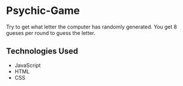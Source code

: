 # Psychic-Game
Try to get what letter the computer has randomly generated. You get 8 gueses per round to guess the letter.


## Technologies Used
* JavaScript
* HTML
* CSS





